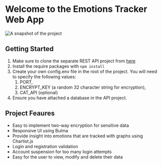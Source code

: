 # Welcome to the Emotions Tracker Web App

![A snapshot of the project](https://i.gyazo.com/b0c6274ca9c22f85e85df22fcf93b02d.png)
## Getting Started

1) Make sure to clone the separate REST API project from [here](https://github.com/Jamesgo1/emotions_tracker_api)
2) Install the require packages with `npm install`
3) Create your own config.env file in the root of the project. You will need to specify the following values: 
   1) PORT, 
   2) ENCRYPT_KEY (a random 32 character string for encryption), 
   3) CAT_API (optional)
4) Ensure you have attached a database in the API project.


## Project Feaures

- Easy to implement two-way encryption for sensitive data 
- Responsive UI using Bulma
- Provide insight into emotions that are tracked with graphs using Chartist.js
- Login and registration validation
- Account suspension for too many login attempts
- Easy for the user to view, modify and delete their data

